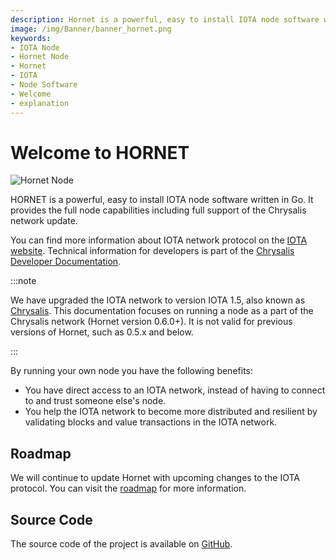```yaml
---
description: Hornet is a powerful, easy to install IOTA node software written in Go. It provides the full node capabilities including full support of the Chrysalis network update.
image: /img/Banner/banner_hornet.png
keywords:
- IOTA Node
- Hornet Node
- Hornet
- IOTA
- Node Software
- Welcome
- explanation
---
```

# Welcome to HORNET

![Hornet Node](/img/Banner/banner_hornet.png)

HORNET is a powerful, easy to install IOTA node software written in Go.
It provides the full node capabilities including full support of the Chrysalis network update.

You can find more information about IOTA network protocol on the [IOTA website](https://www.iota.org/). Technical
information for developers is part of
the [Chrysalis Developer Documentation](https://wiki.iota.org/chrysalis-docs/welcome).

:::note

We have upgraded the IOTA network to version IOTA 1.5, also known as [Chrysalis](https://chrysalis.iota.org). This
documentation focuses on running a node as a part of the Chrysalis network (Hornet version 0.6.0+). It is not valid for
previous versions of Hornet, such as 0.5.x and below.

:::

By running your own node you have the following benefits:

- You have direct access to an IOTA network, instead of having to connect to and trust someone else's node.
- You help the IOTA network to become more distributed and resilient by validating blocks and value transactions in
  the IOTA network.

## Roadmap

We will continue to update Hornet with upcoming changes to the IOTA protocol. You can visit
the [roadmap](https://roadmap.iota.org/) for more information.

## Source Code

The source code of the project is available on [GitHub](https://github.com/iotaledger/hornet).